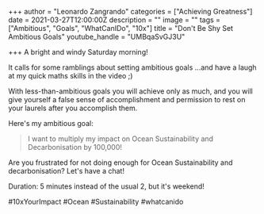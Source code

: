 +++
author = "Leonardo Zangrando"
categories = ["Achieving Greatness"]
date = 2021-03-27T12:00:00Z
description = ""
image = ""
tags = ["Ambitious", "Goals", "WhatCanIDo", "10x"]
title = "Don't Be Shy Set Ambitious Goals"
youtube_handle = "UMBqaSvGJ3U"

+++
A bright and windy Saturday morning! 

It calls for some ramblings about setting ambitious goals ...and have a laugh at my quick maths skills in the video ;) 

With less-than-ambitious goals you will achieve only as much, and you will give yourself a false sense of accomplishment and permission to rest on your laurels after you accomplish them. 

Here's my ambitious goal:

> I want to multiply my impact on Ocean Sustainability and Decarbonisation by 100,000! 

Are you frustrated for not doing enough for Ocean Sustainability and decarbonisation? Let's have a chat! 

Duration: 5 minutes instead of the usual 2, but it's weekend! 

\#10xYourImpact #Ocean #Sustainability #whatcanido